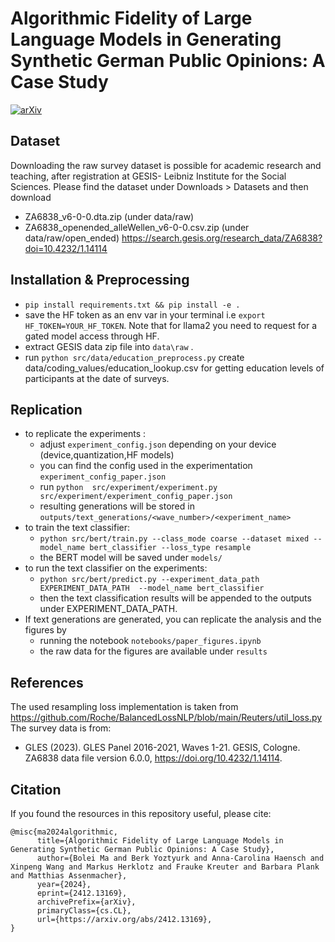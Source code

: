 # Algorithmic Fidelity of Large Language Models in Generating Synthetic German Public Opinions: A Case Study  

[![arXiv](https://img.shields.io/badge/arXiv-2412.13169-b31b1b.svg)](https://arxiv.org/abs/2412.13169)

## Dataset
Downloading the raw survey dataset is possible for academic research and teaching, after registration at GESIS- Leibniz Institute for the Social Sciences.
Please find the dataset under Downloads > Datasets and then download 
- ZA6838_v6-0-0.dta.zip (under  data/raw)
- ZA6838_openended_alleWellen_v6-0-0.csv.zip (under data/raw/open_ended)
https://search.gesis.org/research_data/ZA6838?doi=10.4232/1.14114


## Installation  & Preprocessing 


- `pip install requirements.txt && pip install -e .`
- save the HF token as an env var in your terminal i.e `export HF_TOKEN=YOUR_HF_TOKEN`. Note that for llama2 you need to request for a gated model access through HF.
- extract GESIS data zip file into `data\raw` .
- run `python src/data/education_preprocess.py` create data/coding_values/education_lookup.csv for getting education levels of participants at the date of surveys.

## Replication
- to replicate the experiments :
    - adjust `experiment_config.json` depending on your device (device,quantization,HF models) 
    -  you can find the config used in the experimentation `experiment_config_paper.json `
    - run `python  src/experiment/experiment.py src/experiment/experiment_config_paper.json`
    - resulting generations will be stored in `outputs/text_generations/<wave_number>/<experiment_name>`
- to train the text classifier:
    - `python src/bert/train.py --class_mode coarse --dataset mixed --model_name bert_classifier --loss_type resample`
    - the BERT model will be saved under `models/`
- to run the text classifier on the experiments:
    -  `python src/bert/predict.py --experiment_data_path EXPERIMENT_DATA_PATH  --model_name bert_classifier`
    - then the text classification results will be appended to the outputs under EXPERIMENT_DATA_PATH.
- If text generations are generated, you can replicate the analysis and the figures by
    - running the notebook `notebooks/paper_figures.ipynb`
    - the raw data for the figures are available under `results`


## References
The used resampling loss implementation is taken from https://github.com/Roche/BalancedLossNLP/blob/main/Reuters/util_loss.py
The survey data is from:
- GLES (2023). GLES Panel 2016-2021, Waves 1-21. GESIS, Cologne. ZA6838 data file version 6.0.0, https://doi.org/10.4232/1.14114.


## Citation
If you found the resources in this repository useful, please cite:
```
@misc{ma2024algorithmic,
      title={Algorithmic Fidelity of Large Language Models in Generating Synthetic German Public Opinions: A Case Study}, 
      author={Bolei Ma and Berk Yoztyurk and Anna-Carolina Haensch and Xinpeng Wang and Markus Herklotz and Frauke Kreuter and Barbara Plank and Matthias Assenmacher},
      year={2024},
      eprint={2412.13169},
      archivePrefix={arXiv},
      primaryClass={cs.CL},
      url={https://arxiv.org/abs/2412.13169}, 
}
```


